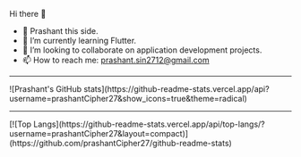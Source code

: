 Hi there 👋
- 🧑 Prashant this side.
- 🌱 I’m currently learning Flutter.
- 👯 I’m looking to collaborate on application development projects.
- 📫 How to reach me: prashant.sin2712@gmail.com 
<hr>
![Prashant's GitHub stats](https://github-readme-stats.vercel.app/api?username=prashantCipher27&show_icons=true&theme=radical)
<hr>
[![Top Langs](https://github-readme-stats.vercel.app/api/top-langs/?username=prashantCipher27&layout=compact)](https://github.com/prashantCipher27/github-readme-stats)
<!--
**prashantCipher27/prashantCipher27** is a ✨ _special_ ✨ repository because its `README.md` (this file) appears on your GitHub profile.

Here are some ideas to get you started:



-->
